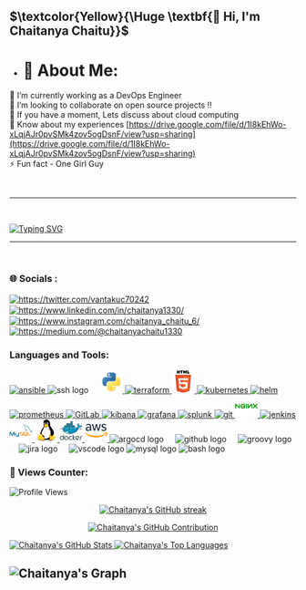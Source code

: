 ## $\textcolor{Yellow}{\Huge \textbf{👋 Hi, I'm Chaitanya Chaitu}}$

- # 💫 About Me:
🔭 I’m currently working as a DevOps Engineer<br>👯 I’m looking to collaborate on open source projects !!<br>💬 If you have a moment, Lets discuss about cloud computing <br>📄 Know about my experiences [https://drive.google.com/file/d/1I8kEhWo-xLqjAJr0pvSMk4zov5ogDsnF/view?usp=sharing](https://drive.google.com/file/d/1I8kEhWo-xLqjAJr0pvSMk4zov5ogDsnF/view?usp=sharing)<br>⚡ Fun fact - One Girl Guy

<br/>
<hr/>
<br/>

[![Typing SVG](https://readme-typing-svg.herokuapp.com?font=Fira+Code&weight=500&size=40&pause=400&color=FFBF00&center=true&vCenter=true&random=true&width=700&height=60&lines=DevOps+Engineer;Cloud+OPS+Engineer;Azile+Scrum+Env;Building+the+future+with+Automation;Scripting+with+passion)](https://git.io/typing-svg)
<br/>
<hr/>
<br/>

<h3 align="left">🌐 Socials :</h3>
<p align="left">
<a href="https://twitter.com/https://twitter.com/vantakuc70242" target="blank"><img align="center" src="https://raw.githubusercontent.com/rahuldkjain/github-profile-readme-generator/master/src/images/icons/Social/twitter.svg" alt="https://twitter.com/vantakuc70242" height="30" width="40" /></a>
<a href="https://linkedin.com/in/https://www.linkedin.com/in/chaitanya1330/" target="blank"><img align="center" src="https://raw.githubusercontent.com/rahuldkjain/github-profile-readme-generator/master/src/images/icons/Social/linked-in-alt.svg" alt="https://www.linkedin.com/in/chaitanya1330/" height="30" width="40" /></a>
<a href="https://instagram.com/https://www.instagram.com/chaitanya_chaitu_6/" target="blank"><img align="center" src="https://raw.githubusercontent.com/rahuldkjain/github-profile-readme-generator/master/src/images/icons/Social/instagram.svg" alt="https://www.instagram.com/chaitanya_chaitu_6/" height="30" width="40" /></a>
<a href="https://medium.com/https://medium.com/@chaitanyachaitu1330" target="blank"><img align="center" src="https://raw.githubusercontent.com/rahuldkjain/github-profile-readme-generator/master/src/images/icons/Social/medium.svg" alt="https://medium.com/@chaitanyachaitu1330" height="30" width="40" /></a>
</p>

<h3 align="left">Languages and Tools:</h3>
<p align="left"> 
  <a href="https://www.ansible.com/" target="_blank" rel="noreferrer">
    <img src="https://www.vectorlogo.zone/logos/ansible/ansible-icon.svg" alt="ansible" width="40" height="40"/>
  </a>
  <img src="https://cdn.jsdelivr.net/gh/devicons/devicon/icons/ssh/ssh-original.svg" height="40" alt="ssh logo"  />
  <img width="12" />
  <a href="https://www.python.org" target="_blank" rel="noreferrer">
    <img src="https://raw.githubusercontent.com/devicons/devicon/master/icons/python/python-original.svg" alt="python" width="40" height="40"/>
  </a>
  <a href="https://www.terraform.io/" target="_blank" rel="noreferrer">
    <img src="https://www.vectorlogo.zone/logos/terraformio/terraformio-icon.svg" alt="terraform" width="40" height="40"/>
  </a>
  <a href="https://www.w3.org/html/" target="_blank" rel="noreferrer">
    <img src="https://raw.githubusercontent.com/devicons/devicon/master/icons/html5/html5-original-wordmark.svg" alt="html5" width="40" height="40"/>
  </a>
  <a href="https://kubernetes.io" target="_blank" rel="noreferrer">
    <img src="https://www.vectorlogo.zone/logos/kubernetes/kubernetes-icon.svg" alt="kubernetes" width="40" height="40"/>
  </a>
  <a href="https://helm.sh/" target="_blank" rel="noreferrer">
    <img src="https://www.vectorlogo.zone/logos/helmsh/helmsh-icon.svg" alt="helm" width="40" height="40"/>
  </a>
  <a href="https://prometheus.io/" target="_blank" rel="noreferrer">
    <img src="https://www.vectorlogo.zone/logos/prometheusio/prometheusio-icon.svg" alt="prometheus" width="40" height="40"/>
  </a>
  <a href="https://about.gitlab.com/" target="_blank" rel="noreferrer">
    <img src="https://www.vectorlogo.zone/logos/gitlab/gitlab-icon.svg" alt="GitLab" width="40" height="40"/>
  </a>

  <a href="https://www.elastic.co/kibana" target="_blank" rel="noreferrer">
    <img src="https://www.vectorlogo.zone/logos/elasticco_kibana/elasticco_kibana-icon.svg" alt="kibana" width="40" height="40"/>
  </a>
  <a href="https://grafana.com" target="_blank" rel="noreferrer">
    <img src="https://www.vectorlogo.zone/logos/grafana/grafana-icon.svg" alt="grafana" width="40" height="40"/>
  </a>
 
  <a href="https://www.splunk.com/" target="_blank" rel="noreferrer">
    <img src="https://www.vectorlogo.zone/logos/splunk/splunk-icon.svg" alt="splunk" width="40" height="40"/>
  </a>
  <a href="https://git-scm.com/" target="_blank" rel="noreferrer">
    <img src="https://www.vectorlogo.zone/logos/git-scm/git-scm-icon.svg" alt="git" width="40" height="40"/>
  </a>
  <a href="https://www.nginx.com" target="_blank" rel="noreferrer">
    <img src="https://raw.githubusercontent.com/devicons/devicon/master/icons/nginx/nginx-original.svg" alt="nginx" width="40" height="40"/>
  </a>
  <a href="https://www.jenkins.io" target="_blank" rel="noreferrer">
    <img src="https://www.vectorlogo.zone/logos/jenkins/jenkins-icon.svg" alt="jenkins" width="40" height="40"/>
  </a>
  <a href="https://www.mysql.com/" target="_blank" rel="noreferrer">
    <img src="https://raw.githubusercontent.com/devicons/devicon/master/icons/mysql/mysql-original-wordmark.svg" alt="mysql" width="40" height="40"/>
  </a>
  <a href="https://www.linux.org/" target="_blank" rel="noreferrer">
    <img src="https://raw.githubusercontent.com/devicons/devicon/master/icons/linux/linux-original.svg" alt="linux" width="40" height="40"/>
  </a>
  <a href="https://www.docker.com/" target="_blank" rel="noreferrer">
    <img src="https://raw.githubusercontent.com/devicons/devicon/master/icons/docker/docker-original-wordmark.svg" alt="docker" width="40" height="40"/>
  </a>
  <a href="https://aws.amazon.com" target="_blank" rel="noreferrer">
    <img src="https://raw.githubusercontent.com/devicons/devicon/master/icons/amazonwebservices/amazonwebservices-original-wordmark.svg" alt="aws" width="40" height="40"/>
  </a> 
  <img src="https://cdn.jsdelivr.net/gh/devicons/devicon/icons/argocd/argocd-original.svg" height="40" alt="argocd logo"  />
  <img width="12" />
  <img src="https://cdn.jsdelivr.net/gh/devicons/devicon/icons/github/github-original.svg" height="40" alt="github logo"  />
  <img width="12" />
  <img src="https://cdn.jsdelivr.net/gh/devicons/devicon/icons/groovy/groovy-original.svg" height="40" alt="groovy logo"  />
  <img width="12" />
  <img src="https://cdn.jsdelivr.net/gh/devicons/devicon/icons/jira/jira-original.svg" height="40" alt="jira logo"  />
  <img width="12" />
  <img src="https://cdn.jsdelivr.net/gh/devicons/devicon/icons/vscode/vscode-original.svg" height="40" alt="vscode logo"  />
  <img src="https://cdn.jsdelivr.net/gh/devicons/devicon/icons/mysql/mysql-original.svg" height="40" alt="mysql logo"  />
  <img src="https://cdn.jsdelivr.net/gh/devicons/devicon/icons/bash/bash-original.svg" height="40" alt="bash logo"  />
  <img width="12" />
</div>  
  
</p>

### 👀 Views Counter:

![Profile Views](https://komarev.com/ghpvc/?username=chaitanya1330&color=blue)

<p align="center">
  <a href="https://github.com/chaitanya1330">
    <img src="https://github-readme-streak-stats.herokuapp.com/?user=chaitanya1330&theme=dark&title_color=FFBF00&area=true" alt="Chaitanya's GitHub streak"/>
  </a>
</p>

<p align="center">
  <a href="https://github.com/chaitanya1330">
    <img src="https://github-profile-summary-cards.vercel.app/api/cards/profile-details?username=chaitanya1330&theme=dark&title_color=FFBF00&area=true" alt="Chaitanya's GitHub Contribution"/>
  </a>
</p>

<a href="https://github.com/chaitanya1330">
    <img alt="Chaitanya's GitHub Stats" src="https://denvercoder1-github-readme-stats.vercel.app/api?username=chaitanya1330&theme=dark&title_color=FFBF00&area=true" height="192px" width="49%"/>
</a>
<a href="https://github.com/chaitanya1330">
    <img alt="Chaitanya's Top Languages" src="https://denvercoder1-github-readme-stats.vercel.app/api/top-langs/?username=chaitanya1330&langs_count=4&theme=dark&title_color=FFBF00&area=true" height="192px" width="49%"/>
</a>
<br/>

![Chaitanya's Graph](https://github-readme-activity-graph.vercel.app/graph?username=chaitanya1330&custom_title=chaitanya1330%27s%20GitHub%20Activity%20Graph&bg_color=000000&color=dddddd&line=dddddd&point=dddddd&area_color=FFFFFF&title_color=FFBF00&area=true)
---
